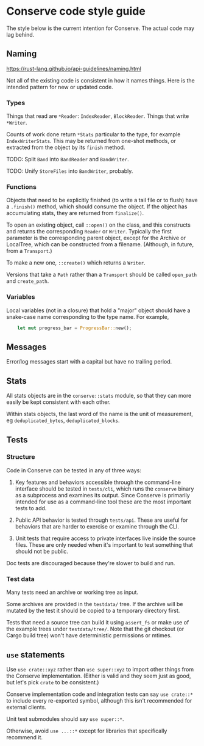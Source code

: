 # Conserve code style guide

The style below is the current intention for Conserve. The actual code may lag
behind.

## Naming

<https://rust-lang.github.io/api-guidelines/naming.html>

Not all of the existing code is consistent in how it names things. Here is the
intended pattern for new or updated code.

### Types

Things that read are `*Reader`: `IndexReader`, `BlockReader`. Things that write
`*Writer`.

Counts of work done return `*Stats` particular to the type, for example
`IndexWriterStats`. This may be returned from one-shot methods, or extracted
from the object by its `finish` method.

TODO: Split `Band` into `BandReader` and `BandWriter`.

TODO: Unify `StoreFiles` into `BandWriter`, probably.

### Functions

Objects that need to be explicitly finished (to write a tail file or to flush)
have a `.finish()` method, which should consume the object. If the object has
accumulating stats, they are returned from `finalize()`.

To open an existing object, call `::open()` on the class, and this constructs
and returns the corresponding `Reader` or `Writer`. Typically the first
parameter is the corresponding parent object, except for the Archive or
LocalTree, which can be constructed from a filename. (Although, in future, from
a `Transport`.)

To make a new one, `::create()` which returns a `Writer`.

Versions that take a `Path` rather than a `Transport` should be called
`open_path` and `create_path`.

### Variables

Local variables (not in a closure) that hold a "major" object should have a
snake-case name corresponding to the type name. For example,

```rust
    let mut progress_bar = ProgressBar::new();
```

## Messages

Error/log messages start with a capital but have no trailing period.

## Stats

All stats objects are in the `conserve::stats` module, so that they can more
easily be kept consistent with each other.

Within stats objects, the last word of the name is the unit of measurement, eg
`deduplicated_bytes`, `deduplicated_blocks`.

## Tests

### Structure

Code in Conserve can be tested in any of three ways:

1. Key features and behaviors accessible through the command-line interface
   should be tested in `tests/cli`, which runs the `conserve` binary as a
   subprocess and examines its output. Since Conserve is
   primarily intended for use as a command-line tool these are the most
   important tests to add.

2. Public API behavior is tested through `tests/api`. These are useful for
   behaviors that are harder to exercise or examine through the CLI.

3. Unit tests that require access to private interfaces live inside the source
   files. These are only needed when it's important to test something that
   should not be public.

Doc tests are discouraged because they're slower to build and run.

### Test data

Many tests need an archive or working tree as input.

Some archives are provided in the `testdata/` tree. If the archive will be
mutated by the test it should be copied to a temporary directory first.

Tests that need a source tree can build it using `assert_fs` or make use of the
example trees under `testdata/tree/`. Note that the git checkout (or Cargo build
tree) won't have deterministic permissions or mtimes.

## `use` statements

Use `use crate::xyz` rather than `use super::xyz` to import other things from
the Conserve implementation. (Either is valid and they seem just as good, but
let's pick `crate` to be consistent.)

Conserve implementation code and integration tests can say `use crate::*` to
include every re-exported symbol, although this isn't recommended for external
clients.

Unit test submodules should say `use super::*`.

Otherwise, avoid `use ...::*` except for libraries that specifically recommend
it.
